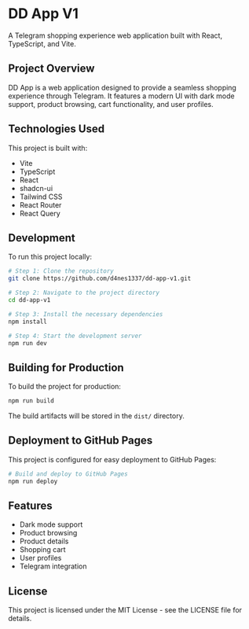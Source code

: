 # DD App V1

A Telegram shopping experience web application built with React, TypeScript, and Vite.

## Project Overview

DD App is a web application designed to provide a seamless shopping experience through Telegram. It features a modern UI with dark mode support, product browsing, cart functionality, and user profiles.

## Technologies Used

This project is built with:

- Vite
- TypeScript
- React
- shadcn-ui
- Tailwind CSS
- React Router
- React Query

## Development

To run this project locally:

```sh
# Step 1: Clone the repository
git clone https://github.com/d4nes1337/dd-app-v1.git

# Step 2: Navigate to the project directory
cd dd-app-v1

# Step 3: Install the necessary dependencies
npm install

# Step 4: Start the development server
npm run dev
```

## Building for Production

To build the project for production:

```sh
npm run build
```

The build artifacts will be stored in the `dist/` directory.

## Deployment to GitHub Pages

This project is configured for easy deployment to GitHub Pages:

```sh
# Build and deploy to GitHub Pages
npm run deploy
```

## Features

- Dark mode support
- Product browsing
- Product details
- Shopping cart
- User profiles
- Telegram integration

## License

This project is licensed under the MIT License - see the LICENSE file for details.
